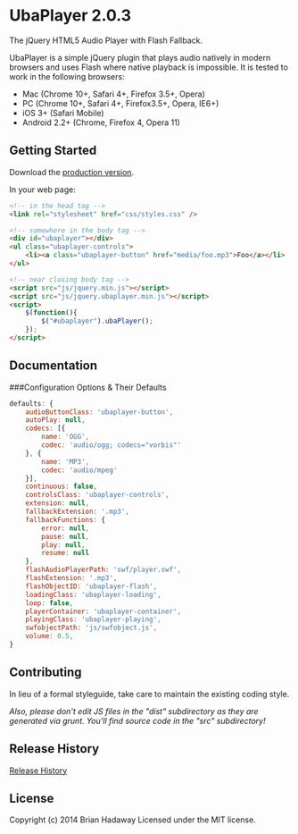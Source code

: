 # UbaPlayer 2.0.3

The jQuery HTML5 Audio Player with Flash Fallback.

UbaPlayer is a simple jQuery plugin that plays audio natively in modern browsers and uses Flash where native playback is impossible. It is tested to work in the following browsers:
 * Mac (Chrome 10+, Safari 4+, Firefox 3.5+, Opera)
 * PC (Chrome 10+, Safari 4+, Firefox3.5+, Opera, IE6+)
 * iOS 3+ (Safari Mobile)
 * Android 2.2+ (Chrome, Firefox 4, Opera 11)

## Getting Started
Download the [production version][zip].

[zip]: https://github.com/brianhadaway/UbaPlayer/zipball/master

In your web page:

```html
<!-- in the head tag -->
<link rel="stylesheet" href="css/styles.css" />

<!-- somewhere in the body tag -->
<div id="ubaplayer"></div>
<ul class="ubaplayer-controls">
    <li><a class="ubaplayer-button" href="media/foo.mp3">Foo</a></li>
</ul>

<!-- near closing body tag -->
<script src="js/jquery.min.js"></script>
<script src="js/jquery.ubaplayer.min.js"></script>
<script>
    $(function(){
        $("#ubaplayer").ubaPlayer();
    });
</script>
```

## Documentation

###Configuration Options & Their Defaults

```javascript
defaults: {
    audioButtonClass: 'ubaplayer-button',
    autoPlay: null,
    codecs: [{
        name: 'OGG',
        codec: 'audio/ogg; codecs="vorbis"'
    }, {
        name: 'MP3',
        codec: 'audio/mpeg'
    }],
    continuous: false,
    controlsClass: 'ubaplayer-controls',
    extension: null,
    fallbackExtension: '.mp3',
    fallbackFunctions: {
        error: null,
        pause: null,
        play: null,
        resume: null
    },
    flashAudioPlayerPath: 'swf/player.swf',
    flashExtension: '.mp3',
    flashObjectID: 'ubaplayer-flash',
    loadingClass: 'ubaplayer-loading',
    loop: false,
    playerContainer: 'ubaplayer-container',
    playingClass: 'ubaplayer-playing',
    swfobjectPath: 'js/swfobject.js',
    volume: 0.5,
}
```

## Contributing
In lieu of a formal styleguide, take care to maintain the existing coding style.

_Also, please don't edit JS files in the "dist" subdirectory as they are generated via grunt. You'll find source code in the "src" subdirectory!_

## Release History
[Release History](https://github.com/brianhadaway/UbaPlayer/releases)

## License
Copyright (c) 2014 Brian Hadaway
Licensed under the MIT license.
